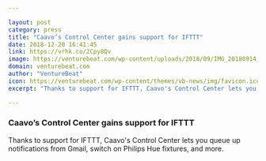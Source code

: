 ```yaml
---

layout: post
category: press
title: "Caavo’s Control Center gains support for IFTTT"
date: 2018-12-20 16:41:45
link: https://vrhk.co/2Cpy8Qv
image: https://venturebeat.com/wp-content/uploads/2018/09/IMG_20180914_235113.jpg?fit=4032%2C3024&strip=all
domain: venturebeat.com
author: "VentureBeat"
icon: https://venturebeat.com/wp-content/themes/vb-news/img/favicon.ico
excerpt: "Thanks to support for IFTTT, Caavo's Control Center lets you queue up notifications from Gmail, switch on Philips Hue fixtures, and more."

---
```


### Caavo’s Control Center gains support for IFTTT

Thanks to support for IFTTT, Caavo's Control Center lets you queue up notifications from Gmail, switch on Philips Hue fixtures, and more.
